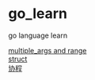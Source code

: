# go_learn
go language learn

[multiple_args and range](https://github.com/BrushXiaoMinGuo/go_learn/blob/master/l_multiple_args.go)    
[struct](https://github.com/BrushXiaoMinGuo/go_learn/blob/master/l_struct.go)       
[协程](https://github.com/BrushXiaoMinGuo/go_learn/blob/master/l_%E5%8D%8F%E7%A8%8B.md)
